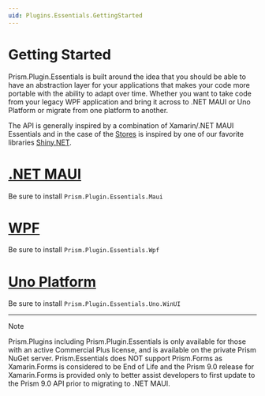 ```yaml
---
uid: Plugins.Essentials.GettingStarted
---
```


# Getting Started

Prism.Plugin.Essentials is built around the idea that you should be able to have an abstraction layer for your applications that makes your code more portable with the ability to adapt over time. Whether you want to take code from your legacy WPF application and bring it across to .NET MAUI or Uno Platform or migrate from one platform to another.

The API is generally inspired by a combination of Xamarin/.NET MAUI Essentials and in the case of the [Stores](xref:Plugins.Essentials.Stores) is inspired by one of our favorite libraries [Shiny.NET](https://shinylib.net).

# [.NET MAUI](#tab/maui)

Be sure to install `Prism.Plugin.Essentials.Maui`

# [WPF](#tab/wpf)

Be sure to install `Prism.Plugin.Essentials.Wpf`

# [Uno Platform](#tab/uno-platform)

Be sure to install `Prism.Plugin.Essentials.Uno.WinUI`

---

> [!NOTE]
> Prism.Plugins including Prism.Plugin.Essentials is only available for those with an active Commercial Plus license, and is available on the private Prism NuGet server. Prism.Essentials does NOT support Prism.Forms as Xamarin.Forms is considered to be End of Life and the Prism 9.0 release for Xamarin.Forms is provided only to better assist developers to first update to the Prism 9.0 API prior to migrating to .NET MAUI.
